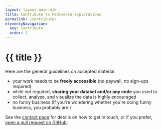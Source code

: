 ```yaml
---
layout: layout-main.njk
title: Contribute to Fediverse Explorations
permalink: /contribute/
eleventyNavigation:
  key: Contribute
  order: 2
---
```


# {{ title }}

Here are the general guidelines on accepted material:

- your work needs to be **freely accessible** (no paywall, no sign-ups required)
- while not required, **sharing your dataset and/or any code** you used to collect, analyze, and visualize the data is highly encouraged
- no funny business (If you're wondering whether you're doing funny business, you probably are.)

See the [contact page](/contact) for details on how to get in touch, or if you prefer, [open a pull request on GitHub](https://github.com/stefanbohacek/fediverse-explorations/blob/main/_data/article-list.json).